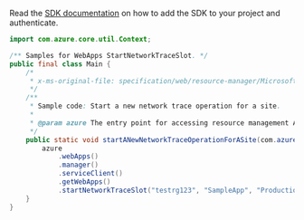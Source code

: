 Read the [SDK documentation](https://github.com/Azure/azure-sdk-for-java/blob/azure-resourcemanager_2.11.0/sdk/resourcemanager/azure-resourcemanager/README.md) on how to add the SDK to your project and authenticate.

```java
import com.azure.core.util.Context;

/** Samples for WebApps StartNetworkTraceSlot. */
public final class Main {
    /*
     * x-ms-original-file: specification/web/resource-manager/Microsoft.Web/stable/2021-03-01/examples/StartWebSiteNetworkTraceOperation.json
     */
    /**
     * Sample code: Start a new network trace operation for a site.
     *
     * @param azure The entry point for accessing resource management APIs in Azure.
     */
    public static void startANewNetworkTraceOperationForASite(com.azure.resourcemanager.AzureResourceManager azure) {
        azure
            .webApps()
            .manager()
            .serviceClient()
            .getWebApps()
            .startNetworkTraceSlot("testrg123", "SampleApp", "Production", 60, null, null, Context.NONE);
    }
}
```
